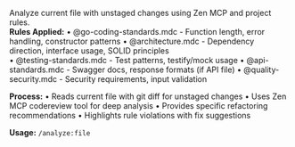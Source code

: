 Analyze current file with unstaged changes using Zen MCP and project rules.  
**Rules Applied:**
• @go-coding-standards.mdc - Function length, error handling, constructor patterns
• @architecture.mdc - Dependency direction, interface usage, SOLID principles  
• @testing-standards.mdc - Test patterns, testify/mock usage
• @api-standards.mdc - Swagger docs, response formats (if API file)
• @quality-security.mdc - Security requirements, input validation

**Process:**
• Reads current file with git diff for unstaged changes
• Uses Zen MCP codereview tool for deep analysis
• Provides specific refactoring recommendations
• Highlights rule violations with fix suggestions

**Usage:** `/analyze:file`
